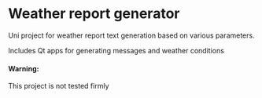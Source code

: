 # Weather report generator
Uni project for weather report text generation based on various parameters.

Includes Qt apps for generating messages and weather conditions

#### Warning:
This project is not tested firmly
